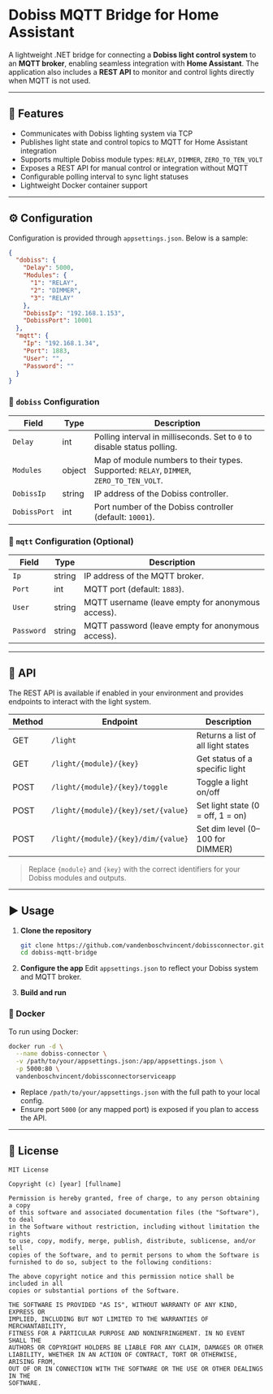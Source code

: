 
# Dobiss MQTT Bridge for Home Assistant

A lightweight .NET bridge for connecting a **Dobiss light control system** to an **MQTT broker**, enabling seamless integration with **Home Assistant**. The application also includes a **REST API** to monitor and control lights directly when MQTT is not used.

---

## 🚀 Features

- Communicates with Dobiss lighting system via TCP
- Publishes light state and control topics to MQTT for Home Assistant integration
- Supports multiple Dobiss module types: `RELAY`, `DIMMER`, `ZERO_TO_TEN_VOLT`
- Exposes a REST API for manual control or integration without MQTT
- Configurable polling interval to sync light statuses
- Lightweight Docker container support

---

## ⚙️ Configuration

Configuration is provided through `appsettings.json`. Below is a sample:

```json
{
  "dobiss": {
    "Delay": 5000,
    "Modules": {
      "1": "RELAY",
      "2": "DIMMER",
      "3": "RELAY"
    },
    "DobissIp": "192.168.1.153",
    "DobissPort": 10001
  },
  "mqtt": {
    "Ip": "192.168.1.34",
    "Port": 1883,
    "User": "",
    "Password": ""
  }
}
````

### 🔌 `dobiss` Configuration

| Field        | Type   | Description                                                                             |
| ------------ | ------ | --------------------------------------------------------------------------------------- |
| `Delay`      | int    | Polling interval in milliseconds. Set to `0` to disable status polling.                 |
| `Modules`    | object | Map of module numbers to their types. Supported: `RELAY`, `DIMMER`, `ZERO_TO_TEN_VOLT`. |
| `DobissIp`   | string | IP address of the Dobiss controller.                                                    |
| `DobissPort` | int    | Port number of the Dobiss controller (default: `10001`).                                |

### 📡 `mqtt` Configuration (Optional)

| Field      | Type   | Description                                       |
| ---------- | ------ | ------------------------------------------------- |
| `Ip`       | string | IP address of the MQTT broker.                    |
| `Port`     | int    | MQTT port (default: `1883`).                      |
| `User`     | string | MQTT username (leave empty for anonymous access). |
| `Password` | string | MQTT password (leave empty for anonymous access). |

---

## 🧪 API

The REST API is available if enabled in your environment and provides endpoints to interact with the light system.

| Method | Endpoint                            | Description                        |
| ------ | ----------------------------------- | ---------------------------------- |
| GET    | `/light`                            | Returns a list of all light states |
| GET    | `/light/{module}/{key}`             | Get status of a specific light     |
| POST   | `/light/{module}/{key}/toggle`      | Toggle a light on/off              |
| POST   | `/light/{module}/{key}/set/{value}` | Set light state (0 = off, 1 = on)  |
| POST   | `/light/{module}/{key}/dim/{value}` | Set dim level (0–100 for DIMMER)   |

> Replace `{module}` and `{key}` with the correct identifiers for your Dobiss modules and outputs.

---

## ▶️ Usage

1. **Clone the repository**

   ```bash
   git clone https://github.com/vandenboschvincent/dobissconnector.git
   cd dobiss-mqtt-bridge
   ```

2. **Configure the app**
   Edit `appsettings.json` to reflect your Dobiss system and MQTT broker.

3. **Build and run**


### 🐳 Docker

To run using Docker:

```bash
docker run -d \
  --name dobiss-connector \
  -v /path/to/your/appsettings.json:/app/appsettings.json \
  -p 5000:80 \
  vandenboschvincent/dobissconnectorserviceapp
```

* Replace `/path/to/your/appsettings.json` with the full path to your local config.
* Ensure port `5000` (or any mapped port) is exposed if you plan to access the API.

---


## 📄 License

```
MIT License

Copyright (c) [year] [fullname]

Permission is hereby granted, free of charge, to any person obtaining a copy
of this software and associated documentation files (the "Software"), to deal
in the Software without restriction, including without limitation the rights
to use, copy, modify, merge, publish, distribute, sublicense, and/or sell
copies of the Software, and to permit persons to whom the Software is
furnished to do so, subject to the following conditions:

The above copyright notice and this permission notice shall be included in all
copies or substantial portions of the Software.

THE SOFTWARE IS PROVIDED "AS IS", WITHOUT WARRANTY OF ANY KIND, EXPRESS OR
IMPLIED, INCLUDING BUT NOT LIMITED TO THE WARRANTIES OF MERCHANTABILITY,
FITNESS FOR A PARTICULAR PURPOSE AND NONINFRINGEMENT. IN NO EVENT SHALL THE
AUTHORS OR COPYRIGHT HOLDERS BE LIABLE FOR ANY CLAIM, DAMAGES OR OTHER
LIABILITY, WHETHER IN AN ACTION OF CONTRACT, TORT OR OTHERWISE, ARISING FROM,
OUT OF OR IN CONNECTION WITH THE SOFTWARE OR THE USE OR OTHER DEALINGS IN THE
SOFTWARE.
```

